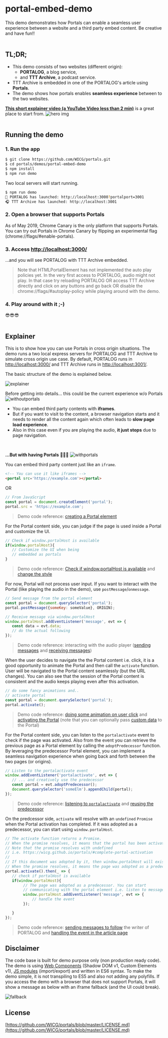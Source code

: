 # portal-embed-demo
This demo demonstrates how Portals can enable a seamless user experience between a website and a third party embed content. Be creative and have fun!!
<br/>
<br/>
## TL;DR;
- This demo consists of two websites (different origin): 
  - **PORTALOG**, a blog service, 
  - and **TTT Archive**, a podcast service.
- TTT Archive is embedded in one of the PORTALOG's article using **Portals**.
- The demo shows how portals enables **seamless experience** between to the two websites.

**[This short explainer video (a YouTube Video less than 2 min)](https://youtu.be/4JkipxFVE9k)** is a great place to start from.
![hero img](https://cdn.glitch.com/98449704-33d8-49b2-88f2-aa6d2aeba5d3%2Fhero_img.png?1556394393372)
<br/>
<br/>
## Running the demo
### 1. Run the app
```bash
$ git clone https://github.com/WICG/portals.git
$ cd portals/demos/portal-embed-demo
$ npm install
$ npm run demo
```
Two local servers will start running.

```bash
$ npm run demo
📝 PORTALOG has launched: http://localhost:3000?portalport=3001
🎧 TTT Archive has launched: http://localhost:3001
```

### 2. Open a browser that supports Portals
As of May 2019, Chrome Canary is the only platform that supports Portals. You can try out Portals in Chrome Canary by flipping an experimental flag (chrome://flags/#enable-portals).

### 3. Access [http://localhost:3000/](http://localhost:3000/)
...and you will see PORTALOG with TTT Archive embedded.

> Note that HTMLPortalElement has not implemented the auto play policies yet. In the very first access to PORTALOG, audio might not play. In that case try reloading PORTALOG OR access TTT Archive directly and click on any buttons and go back OR disable the chrome://flags/#autoplay-policy while playing around with the demo.

### 4. Play around with it ;-)
😎😎😎
<br/>
<br/>
## Explainer
This is to show how you can use Portals in cross origin situations. The demo runs a two local express servers for PORTALOG and TTT Archive to simulate cross origin use case. By default, PORTALOG runs in [http://localhost:3000/](http://localhost:3000/) and TTT Archive runs in [http://localhost:3001/](http://localhost:3001/).

The basic structure of the demo is explained below.

![explainer](https://cdn.glitch.com/98449704-33d8-49b2-88f2-aa6d2aeba5d3%2Fportal_explainer.png?1556377936083)

Before getting into details... this could be the current experience w/o Portals
![withoutportals](https://cdn.glitch.com/98449704-33d8-49b2-88f2-aa6d2aeba5d3%2Fw_o_portals_new.gif?1556394769252)
- You can embed third party contents with **iframes**.
- But if you want to visit to the content, a browser navigation starts and it needs to render all the content again which often leads to **slow page load experience**.
- Also in this case even if you are playing the audio, **it just stops** due to page navigation.
<br/>

**...But with having Portals** 🚪🏃💨
![withportals](https://cdn.glitch.com/98449704-33d8-49b2-88f2-aa6d2aeba5d3%2Fw_portals.gif?1556394385809)

You can embed third party content just like an `iframe`.
```html
<!-- You can use it like iframes -->
<portal src='https://example.com'></portal>
```
OR
```javascript
// From JavaScript
const portal = document.createElement('portal');
portal.src = 'https://example.com';
```
> Demo code reference: [creating a Portal element](https://github.com/WICG/portals/blob/master/demos/portal-embed-demo/public/js/portalog/portals-controller.js#L37) 

For the Portal content side, you can judge if the page is used inside a Portal and customize the UI.
```javascript
// Check if window.portalHost is available
if(window.portalHost){
   // Customize the UI when being
   // embedded as portals
}
```
> Demo code reference: [Check if window.portalHost is available](https://github.com/WICG/portals/blob/master/demos/portal-embed-demo/public/js/ttt/portals-controller.js#L198) and [change the style](https://github.com/WICG/portals/blob/master/demos/portal-embed-demo/public/js/ttt/portals-controller.js#L200)

For now, Portal will not process user input. If you want to interact with the Portal (like playing the audio in the demo), use `postMessage`/`onmessage`.
```javascript
// Send message from the portal element
const portal = document.querySelector('portal');
portal.postMessage({someKey: someValue}, ORIGIN);

// Receive message via window.portalHost
window.portalHost.addEventListener('message', evt => {
   const data = evt.data;
   // do the actual following
});
```
> Demo code reference: interacting with the audio player ([sending messages](https://github.com/WICG/portals/blob/master/demos/portal-embed-demo/public/js/portalog/portals-controller.js#L135) and [receiving messages](https://github.com/WICG/portals/blob/master/demos/portal-embed-demo/public/js/ttt/portals-controller.js#L183))

When the user decides to navigate the the Portal content i.e. click, it is a good opportunity to animate the Portal and then call the `activate` function. User will be navigated to the Portal content seamlessly (but the URL changes). You can also see that the session of the Portal content is consistent and the audio keeps playing even after this activation.
```javascript
// do some fancy animations and..
// activate portal
const portal = document.querySelector('portal');
portal.activate();
```
> Demo code reference: [doing some animation on user click](https://github.com/WICG/portals/blob/master/demos/portal-embed-demo/public/js/portalog/portals-controller.js#L47) and [activating the Portal](https://github.com/WICG/portals/blob/master/demos/portal-embed-demo/public/js/portalog/portals-controller.js#L85) (note that you can optionally pass [custom data](https://github.com/WICG/portals/blob/master/demos/portal-embed-demo/public/js/portalog/portals-controller.js#L86) to the Portal)

For the Portal content side, you can listen to the `portalactivate` event to check if the page was activated. Also from the event you can retrieve the previous page as a Portal element by calling the `adoptPredecessor` function. By leveraging the predecessor Portal element, you can implement a seamless navigation experience when going back and forth between the two pages (or origins).
```javascript
// Listen to the portalactivate event
window.addEventListener('portalactivate', evt => {
   // ... and creatively use the predecessor
   const portal = evt.adoptPredecessor();
   document.querySelector('someElm').appendChild(portal);
});
```
> Demo code reference: [listening to `portalactivate`](https://github.com/WICG/portals/blob/master/demos/portal-embed-demo/public/js/ttt/portals-controller.js#L144) and [reusing the predecessor](https://github.com/WICG/portals/blob/master/demos/portal-embed-demo/public/js/ttt/portals-controller.js#L152)

On the predcessor side, `activate` will resolve with an `undefined` `Promise` when the Portal activation has completed. If it was adopted as a predecessor, you can start using `window.portalHost`.
```javascript
// The activate function returns a Promise.
// When the promise resolves, it means that the portal has been activated.
// Note that the promise resolves with undefined
// i.e. https://wicg.github.io/portals/#complete-portal-activation
// 
// If this document was adopted by it, then window.portalHost will exist
// When the promise resolves, it means the page was adopted as a predecessor
portal.activate().then(_ => {
   // check if portalHost is available
   if(window.portalHost){
        // The page was adopted as a predecessor. You can start
        // communicating with the portal element i.e. listen to messages
        window.portalHost.addEventListener('message', evt => {
            // handle the event
        });

   }
});
```
> Demo code reference: [sending messages to follow](https://github.com/WICG/portals/blob/master/demos/portal-embed-demo/public/js/ttt/writer-follow.js#L106) the writer of PORTALOG and [handling the event in the article page](https://github.com/WICG/portals/blob/master/demos/portal-embed-demo/public/js/portalog/portals-controller.js#L105)


## Disclaimer
The code base is built for demo purpose only (non production ready code). The demo is using [Web Components](https://developer.mozilla.org/en-US/docs/Web/Web_Components) (Shadow DOM v1, Custom Elements v1), [JS modules](https://developer.mozilla.org/en-US/docs/Web/JavaScript/Reference/Statements/import) (import/export) and written in ES6 syntax. To make the demo simple, it is not transpiling to ES5 and also not adding any polyfills. If you access the demo with a browser that does not support Portals, it will show a message as below with an iframe fallback (and the UI could break).

![fallback](https://cdn.glitch.com/98449704-33d8-49b2-88f2-aa6d2aeba5d3%2Ffallback.png?1556379460425)
<br/>
## License
[https://github.com/WICG/portals/blob/master/LICENSE.md](https://github.com/WICG/portals/blob/master/LICENSE.md)
